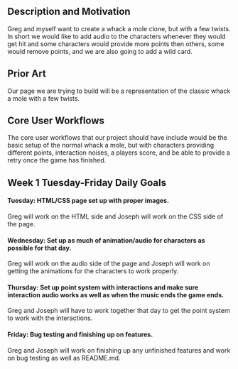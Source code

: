 ## Description and Motivation
Greg and myself want to create a whack a mole clone, but with a few twists. In short we would like to add audio to the characters whenever they would get hit and some characters would provide more points then others, some would remove points, and we are also going to add a wild card.

## Prior Art
Our page we are trying to build will be a representation of the classic whack a mole with a few twists.

## Core User Workflows
The core user workflows that our project should have include would be the basic setup of the normal whack a mole, but with characters providing different points, interaction noises, a players score, and be able to provide a retry once the game has finished.

## Week 1 Tuesday-Friday Daily Goals
#### Tuesday: HTML/CSS page set up with proper images.
Greg will work on the HTML side and Joseph will work on the CSS side of the page.

#### Wednesday: Set up as much of animation/audio for characters as possible for that day.
Greg will work on the audio side of the page and Joseph will work on getting the animations for the characters to work properly.

#### Thursday: Set up point system with interactions and make sure interaction audio works as well as when the music ends the game ends.
Greg and Joseph will have to work together that day to get the point system to work with the interactions.

#### Friday: Bug testing and finishing up on features.
Greg and Joseph will work on finishing up any unfinished features and work on bug testing as well as README.md.
